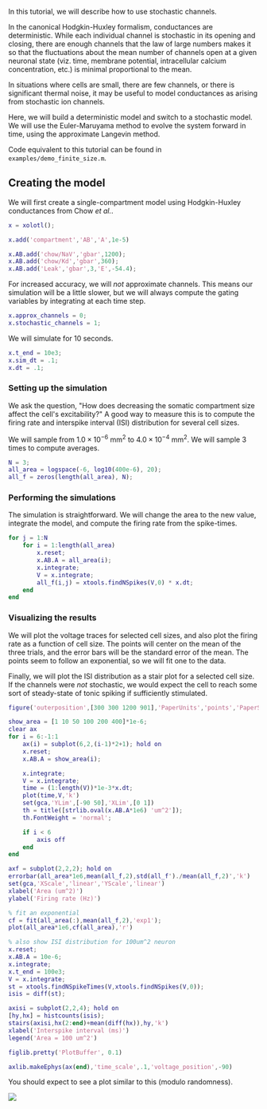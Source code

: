 In this tutorial, we will describe how to use stochastic channels.

In the canonical Hodgkin-Huxley formalism, conductances are deterministic.
While each individual channel is stochastic in its opening and closing,
there are enough channels that the law of large numbers makes it so that
the fluctuations about the mean number of channels open at a given neuronal state
(viz. time, membrane potential, intracellular calcium concentration, etc.)
is minimal proportional to the mean.

In situations where cells are small, there are few channels, or there is significant thermal noise,
it may be useful to model conductances as arising from stochastic ion channels.

Here, we will build a deterministic model and switch to a stochastic model.
We will use the Euler-Maruyama method to evolve the system forward in time,
using the approximate Langevin method.

Code equivalent to this tutorial can be found in `examples/demo_finite_size.m`.

## Creating the model

We will first create a single-compartment model using Hodgkin-Huxley conductances
from Chow *et al.*.

```matlab
x = xolotl();

x.add('compartment','AB','A',1e-5)

x.AB.add('chow/NaV','gbar',1200);
x.AB.add('chow/Kd','gbar',360);
x.AB.add('Leak','gbar',3,'E',-54.4);
```

For increased accuracy, we will *not* approximate channels.
This means our simulation will be a little slower,
but we will always compute the gating variables by integrating at each time step.

```matlab
x.approx_channels = 0;
x.stochastic_channels = 1;
```

We will simulate for 10 seconds.

```matlab
x.t_end = 10e3;
x.sim_dt = .1;
x.dt = .1;
```

### Setting up the simulation

We ask the question, "How does decreasing the somatic compartment size affect the cell's excitability?"
A good way to measure this is to compute the firing rate and interspike interval (ISI) distribution
for several cell sizes.

We will sample from $1.0 \times 10^{-6}~\mathrm{mm^2}$ to $4.0 \times 10^{-4}~\mathrm{mm^2}$.
We will sample 3 times to compute averages.

```matlab
N = 3;
all_area = logspace(-6, log10(400e-6), 20);
all_f = zeros(length(all_area), N);
```

### Performing the simulations

The simulation is straightforward.
We will change the area to the new value,
integrate the model,
and compute the firing rate from the spike-times.

```matlab
for j = 1:N
	for i = 1:length(all_area)
		x.reset;
		x.AB.A = all_area(i);
		x.integrate;
		V = x.integrate;
		all_f(i,j) = xtools.findNSpikes(V,0) * x.dt;
	end
end
```

### Visualizing the results

We will plot the voltage traces for selected cell sizes,
and also plot the firing rate as a function of cell size.
The points will center on the mean of the three trials,
and the error bars will be the standard error of the mean.
The points seem to follow an exponential, so we will fit one to the data.

Finally, we will plot the ISI distribution as a stair plot for a selected
cell size.
If the channels were *not* stochastic, we would expect the cell to reach
some sort of steady-state of tonic spiking if sufficiently stimulated.

```matlab
figure('outerposition',[300 300 1200 901],'PaperUnits','points','PaperSize',[1200 901]); hold on

show_area = [1 10 50 100 200 400]*1e-6;
clear ax
for i = 6:-1:1
	ax(i) = subplot(6,2,(i-1)*2+1); hold on
	x.reset;
	x.AB.A = show_area(i);

	x.integrate;
	V = x.integrate;
	time = (1:length(V))*1e-3*x.dt;
	plot(time,V,'k')
	set(gca,'YLim',[-90 50],'XLim',[0 1])
	th = title([strlib.oval(x.AB.A*1e6) 'um^2']);
	th.FontWeight = 'normal';

	if i < 6
		axis off
	end
end

axf = subplot(2,2,2); hold on
errorbar(all_area*1e6,mean(all_f,2),std(all_f')./mean(all_f,2)','k')
set(gca,'XScale','linear','YScale','linear')
xlabel('Area (um^2)')
ylabel('Firing rate (Hz)')

% fit an exponential
cf = fit(all_area(:),mean(all_f,2),'exp1');
plot(all_area*1e6,cf(all_area),'r')

% also show ISI distribution for 100um^2 neuron
x.reset;
x.AB.A = 10e-6;
x.integrate;
x.t_end = 100e3;
V = x.integrate;
st = xtools.findNSpikeTimes(V,xtools.findNSpikes(V,0));
isis = diff(st);

axisi = subplot(2,2,4); hold on
[hy,hx] = histcounts(isis);
stairs(axisi,hx(2:end)+mean(diff(hx)),hy,'k')
xlabel('Interspike interval (ms)')
legend('Area = 100 um^2')

figlib.pretty('PlotBuffer', 0.1)

axlib.makeEphys(ax(end),'time_scale',.1,'voltage_position',-90)
```

You should expect to see a plot similar to this (modulo randomness).

![](https://user-images.githubusercontent.com/30243182/62395704-0c926a80-b53f-11e9-8769-fad0d963e9ec.png)
